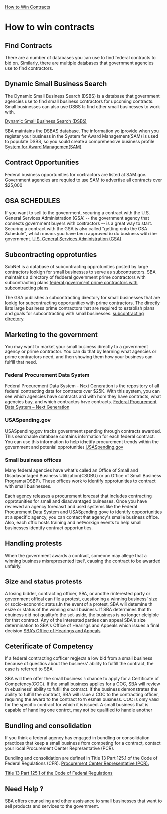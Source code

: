 [How to Win Contracts](https://www.sba.gov/federal-contracting/contracting-guide/how-win-contracts)


# How to win contracts 


## Find Contracts 

There are a number of databases you can use to find federal contracts to bid on.
Similarly, there are multiple databases that government agencies use to find contractors.

## Dynamic Small Business Search
The Dynamic Small Business Search (DSBS) is a database that government agencies use to find small business contractors for upcoming contracts.  Small businesses can 
also use DSBS to find other small businesses to work with.

[ Dynamic Small Business Search (DSBS)](https://dsbs.sba.gov/)

SBA maintains the DSBAS database.  The information yo jprovide when you register your business in the System for Award Management(SAM) is used to populate DSBS, so 
you sould create a comprehensive business profile
[System for Award Managemen(SAM)](https://www.sam.gov/) 

## Contract Opportunities
Federal business opportunities for contractors are listed at SAM.gov.  Government agencies are requied to use SAM to advertise all contracts over $25,000


## GSA SCHEDULES 
If you want to sell to the govenrment, securing a contract with the U.S. General Services Administration (GSA) -- the government agency that connects government buyers with contractors -- is a great way to start.  Securing a contract with the GSA is also called "getting onto the GSA Schedule", which means you have benn approved to do business with the government.
[ U.S. General Services Administration (GSA)](https://www.gsa.gov/)


## Subcontracting opprotunties 
SubNet is a database of subcontracting opprotunities posted by large contractors lookign for small businesses to serve as subcontractors.
SBA maintains a directory of fedderal government prime contractors with subcontracting plans
[federal government prime contractors with subcontracting plans](https://www.sba.gov/document/support--directory-federal-government-prime-contractors-subcontracting-plans)

The GSA publishes a subcontracting directory for small businesses that are lookig for subcontracting opportunities with prime contractors.  The directly lists large business prime contractors that are required to establish plans and goals for subcontracting with small businesses.
[subcontracting directory](https://www.gsa.gov/acquisition/assistance-for-small-businesses/find-and-pursue-government-contracts/seek-opportunities/subcontracting-directory-for-small-businesses)

## Marketing to the government
You may want to market your small business directly to a government agency or prime contractor.  You can do that by 
learning what agencies or prime contractors need, and then showing them how your business can fulfill that need.

### Federal Procurement Data System 
Federal Procurement Data System - Next Generation is the repository of all federal contracting data for contracts over $25K.  With this system, you can see which agencies have contracts and with hom they have contracts, what agencies buy, and which contractos have contracts.
[Federal Procurement Data System – Next Generation](https://www.fpds.gov/fpdsng_cms/index.php/en/) 




### USASpending.gov
USASpending.gov tracks government spending through contracts awarded. 
This searchable database contains information for each federal contract.  You can use this information to help idnetify procurement trends within the government and potenial opprotunities
[USASpending.gov](https://www.usaspending.gov/)



### Small business offices
Many federal agencies have what's called an Office of Small and Disadavantaged Business Utilization(OSDBU) or an Office of Small Business Programs(OSBP).  These offices work to identify opprotunities to contract with small businesses.

Each agency releases a procurement forecast that includes contracting opprotunities for small and disadvantaged buinesses. Once you have reviewed an agency forecasrt and 
used systems like the Federal Procurement Data System and 
USASpending.gove to identify oppoortunities at a specific agency, you can contact that agency's smalle business office.
Also, each offic hosts training and networkign events to help small businesses identify contract opportunities.

## Handling protests 
When the government awards a contract, someone may allege that a winning business misrepresented itself, causing the contract to be awarded unfairly.



## Size and status protests
A losing bidder, contracting officer, SBA, or anothe rinterested party or government offical can file a protest, questioning a winning business' size or socio-economic status.In the event of a protest, SBA will detemine th esize or status of the winning small business.  If SBA determines that th ebuiness did not qualityfo the 
set-aside, the business is no longer eleigible for that contract. 
Any of the interested parties can appeal SBA's size determination to SBA's Office of Hearings and Appeals which issues a final decision 
[ SBA’s Office of Hearings and Appeals](https://www.sba.gov/oha)


## Ceterificate of Competency
If a federal contracting cofficer regjects a low bid from a small business because of questios about the business' ability to fulfill the contract, the case is referred to SBA

SBA will then offer the small business a chance to apply for a Certificate of Competency(COC).  If the small business applies for a COC, SBA will review th ebusiness' ability to fufill the cotnract.  If the business demonstrates the ability to fulfill the contract, SBA will issue a COC to the contracting officer, requiring the award fo the contract to th esmall business. 
COC is only valid for the specific contract for which it is issued.  A small business that is capable of handling one contrct, may not be qualified to handle another 
[]()

## Bundling and consolidation 
If you think a federal agency has engaged in bundling or consolidation practices that keep a small business from competing for a contract, contact your local Procurement Center Representative (PCR).

Bundling and consolidation are defined in Title 13 Part 125.1 of the Code of Federal Regulations
(CFR).
[ Procurement Center Representative (PCR).](https://www.sba.gov/federal-contracting/counseling-help/procurement-center-representative-directory)

[Title 13 Part 125.1 of the Code of Federal Regulations](https://www.ecfr.gov/current/title-13/part-125)

## Need Help ?

SBA offers counseling and other assistance to small businesses that want to sell products and services to the government.